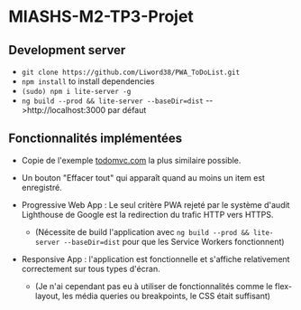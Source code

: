 # MIASHS-M2-TP3-Projet

## Development server

+ `git clone https://github.com/Liword38/PWA_ToDoList.git`
+ `npm install` to install dependencies
+ `(sudo) npm i lite-server -g`
+ `ng build --prod && lite-server --baseDir=dist`   -->http://localhost:3000  par défaut

## Fonctionnalités implémentées

+ Copie de l'exemple [todomvc.com](http://todomvc.com/examples/vanillajs/#/ "http://todomvc.com/examples/vanillajs/#/") la plus similaire possible.

+ Un bouton "Effacer tout" qui apparaît quand au moins un item est enregistré.

+ Progressive Web App : Le seul critère PWA rejeté par le système d'audit Lighthouse de Google est la redirection du trafic HTTP vers HTTPS.
    + (Nécessite de build l'application avec `ng build --prod && lite-server --baseDir=dist` pour que les Service Workers fonctionnent)

+ Responsive App : l'application est fonctionnelle et s'affiche relativement correctement sur tous types d'écran.
    + (Je n'ai cependant pas eu à utiliser de fonctionnalités comme le flex-layout, les média queries ou breakpoints, le CSS était suffisant)
    
